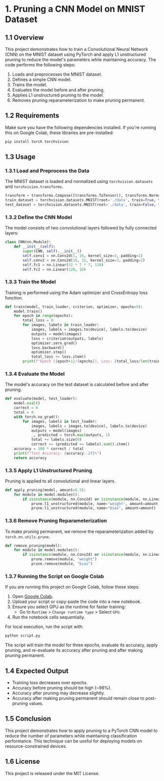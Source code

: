 # 1. Pruning a CNN Model on MNIST Dataset

## 1.1 Overview
This project demonstrates how to train a Convolutional Neural Network (CNN) on the MNIST dataset using PyTorch and apply L1 unstructured pruning to reduce the model's parameters while maintaining accuracy. The code performs the following steps:

1. Loads and preprocesses the MNIST dataset.
2. Defines a simple CNN model.
3. Trains the model.
4. Evaluates the model before and after pruning.
5. Applies L1 unstructured pruning to the model.
6. Removes pruning reparameterization to make pruning permanent.

## 1.2 Requirements
Make sure you have the following dependencies installed. If you're running this on Google Colab, these libraries are pre-installed:

```bash
pip install torch torchvision
```

## 1.3 Usage

### 1.3.1 Load and Preprocess the Data
The MNIST dataset is loaded and normalized using `torchvision.datasets` and `torchvision.transforms`.

```python
transform = transforms.Compose([transforms.ToTensor(), transforms.Normalize((0.5,), (0.5,))])
train_dataset = torchvision.datasets.MNIST(root='./data', train=True, transform=transform, download=True)
test_dataset = torchvision.datasets.MNIST(root='./data', train=False, transform=transform, download=True)
```

### 1.3.2 Define the CNN Model
The model consists of two convolutional layers followed by fully connected layers:

```python
class CNN(nn.Module):
    def __init__(self):
        super(CNN, self).__init__()
        self.conv1 = nn.Conv2d(1, 16, kernel_size=3, padding=1)
        self.conv2 = nn.Conv2d(16, 32, kernel_size=3, padding=1)
        self.fc1 = nn.Linear(32 * 7 * 7, 128)
        self.fc2 = nn.Linear(128, 10)
```

### 1.3.3 Train the Model
Training is performed using the Adam optimizer and CrossEntropy loss function.

```python
def train(model, train_loader, criterion, optimizer, epochs=5):
    model.train()
    for epoch in range(epochs):
        total_loss = 0
        for images, labels in train_loader:
            images, labels = images.to(device), labels.to(device)
            outputs = model(images)
            loss = criterion(outputs, labels)
            optimizer.zero_grad()
            loss.backward()
            optimizer.step()
            total_loss += loss.item()
        print(f"Epoch [{epoch+1}/{epochs}], Loss: {total_loss/len(train_loader):.4f}")
```

### 1.3.4 Evaluate the Model
The model's accuracy on the test dataset is calculated before and after pruning.

```python
def evaluate(model, test_loader):
    model.eval()
    correct = 0
    total = 0
    with torch.no_grad():
        for images, labels in test_loader:
            images, labels = images.to(device), labels.to(device)
            outputs = model(images)
            _, predicted = torch.max(outputs, 1)
            total += labels.size(0)
            correct += (predicted == labels).sum().item()
    accuracy = 100 * correct / total
    print(f"Test Accuracy: {accuracy:.2f}%")
    return accuracy
```

### 1.3.5 Apply L1 Unstructured Pruning
Pruning is applied to all convolutional and linear layers.

```python
def apply_pruning(model, amount=0.5):
    for module in model.modules():
        if isinstance(module, nn.Conv2d) or isinstance(module, nn.Linear):
            prune.l1_unstructured(module, name="weight", amount=amount)
            prune.l1_unstructured(module, name="bias", amount=amount)
```

### 1.3.6 Remove Pruning Reparameterization
To make pruning permanent, we remove the reparameterization added by `torch.nn.utils.prune`.

```python
def remove_pruning(model):
    for module in model.modules():
        if isinstance(module, nn.Conv2d) or isinstance(module, nn.Linear):
            prune.remove(module, "weight")
            prune.remove(module, "bias")
```

### 1.3.7 Running the Script on Google Colab
If you are running this project on Google Colab, follow these steps:

1. Open [Google Colab](https://colab.research.google.com/).
2. Upload your script or copy-paste the code into a new notebook.
3. Ensure you select GPU as the runtime for faster training:
   - Go to `Runtime` > `Change runtime type` > Select `GPU`.
4. Run the notebook cells sequentially.

For local execution, run the script with:

```bash
python script.py
```

The script will train the model for three epochs, evaluate its accuracy, apply pruning, and re-evaluate its accuracy after pruning and after making pruning permanent.

## 1.4 Expected Output
- Training loss decreases over epochs.
- Accuracy before pruning should be high (~98%).
- Accuracy after pruning may decrease slightly.
- Accuracy after making pruning permanent should remain close to post-pruning values.

## 1.5 Conclusion
This project demonstrates how to apply pruning to a PyTorch CNN model to reduce the number of parameters while maintaining classification performance. This technique can be useful for deploying models on resource-constrained devices.

## 1.6 License
This project is released under the MIT License.

